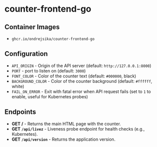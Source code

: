 # counter-frontend-go

## Container Images

- `ghcr.io/ondrejsika/counter-frontend-go`


## Configuration

- `API_ORIGIN` - Origin of the API server (default: `http://127.0.0.1:8000`)
- `PORT` - port to listen on (default: `3000`)
- `FONT_COLOR` - Color of the counter text (default: `#000000`, black)
- `BACKGROUND_COLOR` - Color of the counter background (default: `#ffffff`, white)
- `FAIL_ON_ERROR` - Exit with fatal error when API request fails (set to `1` to enable, useful for Kubernetes probes)

## Endpoints

- **GET /** - Returns the main HTML page with the counter.
- **GET `/api/livez`** - Liveness probe endpoint for health checks (e.g., Kubernetes).
- **GET `/api/version`** - Returns the application version.
